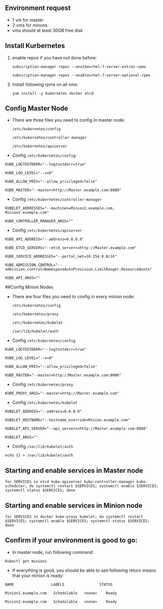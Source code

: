 ## Environment request
* 1 vm for master 
* 2 vms for minons
* vms should at least 30GB free disk  

## Install Kurbernetes
1. enable repos if you have not done before:

   `subscription-manager repos --enalbe=rhel-7-server-extras-rpms`

   `subscription-manager repos --enable=rhel-7-server-optional-rpms`
2. Install following rpms on all vms:

   `yum install -y kubernetes docker etcd `

## Config Master Node
* There are three files you need to config in master node:

  `/etc/kubernetes/config`

  `/etc/kubernetes/controller-manager`

  `/etc/kubernetes/apiserver`

* Config `/etc/kubernetes/config`:

`KUBE_LOGTOSTDERR="--logtostderr=true"`

`KUBE_LOG_LEVEL="--v=0"`

`KUBE_ALLOW_PRIV="--allow_privileged=false"`

`KUBE_MASTER="--master=http://Master.example.com:8080"`

* Config `/etc/kubernetes/controller-manager`

`KUBELET_ADDRESSES="--machines=Minion1.example.com, Minion2.example.com"`

`KUBE_CONTROLLER_MANAGER_ARGS=""`

* Config `/etc/kubernetes/apiserver`

`KUBE_API_ADDRESS="--address=0.0.0.0"`

`KUBE_ETCD_SERVERS="--etcd_servers=http://Master.example.com"`

`KUBE_SERVICE_ADDRESSES="--portal_net=10.254.0.0/16"`

`KUBE_ADMISSION_CONTROL="--admission_control=NamespaceAutoProvision,LimitRanger,ResourceQuota"`

`KUBE_API_ARGS=""`

##Config Minion Nodes
* There are four files you need to config in every minion node:

  `/etc/kubernetes/config`

  `/etc/kubernetes/proxy`

  `/etc/kubernetes/kubelet`

  `/var/lib/kubelet/auth`

* Config `/etc/kubernetes/config`

`KUBE_LOGTOSTDERR="--logtostderr=true"`

`KUBE_LOG_LEVEL="--v=0"`

`KUBE_ALLOW_PRIV="--allow_privileged=false"`

`KUBE_MASTER="--master=http://Master.example.com:8080"`

* Config `/etc/kubernetes/proxy`

`KUBE_PROXY_ARGS="--master=http://Master.example.com"`

* Config `/etc/kubernetes/kubelet`

`KUBELET_ADDRESS="--address=0.0.0.0"`

`KUBELET_HOSTNAME="--hostname_override=Minion.example.com"`

`KUBELET_API_SERVER="--api_servers=http://Master.example.com:8080"`

`KUBELET_ARGS=""`

* Config  `/var/lib/kubelet/auth`

 `echo {} > /var/lib/kubelet/auth`

## Starting and enable services in Master node
`for SERVICES in etcd kube-apiserver kube-controller-manager kube-scheduler; do systemctl restart $SERVICES; systemctl enable $SERVICES; systemctl status $SERVICES; done`

## Starting and enable services in Minion node
`for SERVICES in docker kube-proxy kubelet; do systemctl restart $SERVICES; systemctl enable $SERVICES; systemctl status $SERVICES; done`

## Confirm if your environment is good to go:

* In master node, run following command:

`Kubectl get minions`

* If everything is good, you should be able to see following return means that your minion is ready:

`NAME                 LABELS                STATUS`

`Minion1.example.com   Schedulable   <none>    Ready`

`Minion2.example.com   Schedulable   <none>    Ready`





